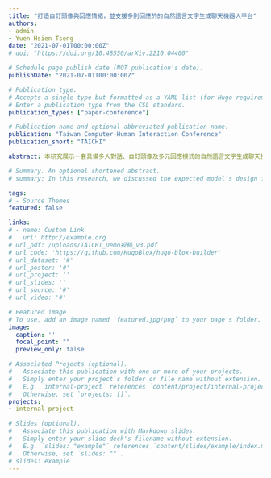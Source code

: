 ```yaml
---
title: "打造⾃訂頭像與回應情緒，並⽀援多則回應的的⾃然語⾔⽂字⽣成聊天機器⼈平台"
authors:
- admin
- Yuen Hsien Tseng
date: "2021-07-01T00:00:00Z"
# doi: "https://doi.org/10.48550/arXiv.2210.04400"

# Schedule page publish date (NOT publication's date).
publishDate: "2021-07-01T00:00:00Z"

# Publication type.
# Accepts a single type but formatted as a YAML list (for Hugo requirements).
# Enter a publication type from the CSL standard.
publication_types: ["paper-conference"]

# Publication name and optional abbreviated publication name.
publication: "Taiwan Computer-Human Interaction Conference"
publication_short: "TAICHI"

abstract: 本研究展⽰⼀套具備多⼈對話、⾃訂頭像及多元回應模式的⾃然語⾔⽂字⽣成聊天機器⼈平台。透過多個語⾔模型處理的聊天引擎，聊天機器⼈可以處理使⽤者輸⼊的訊息，⽣成多元的回應。期待在後續的研究中，能透過實驗，驗證此平台在陪伴上的功效。

# Summary. An optional shortened abstract.
# summary: In this research, we discussed the expected model's design for training and evaluating the AI detection model of Focus+.

tags:
# - Source Themes
featured: false

links:
# - name: Custom Link
#   url: http://example.org
# url_pdf: /uploads/TAICHI_Demo投稿_v3.pdf
# url_code: 'https://github.com/HugoBlox/hugo-blox-builder'
# url_dataset: '#'
# url_poster: '#'
# url_project: ''
# url_slides: ''
# url_source: '#'
# url_video: '#'

# Featured image
# To use, add an image named `featured.jpg/png` to your page's folder. 
image:
  caption: ''
  focal_point: ""
  preview_only: false

# Associated Projects (optional).
#   Associate this publication with one or more of your projects.
#   Simply enter your project's folder or file name without extension.
#   E.g. `internal-project` references `content/project/internal-project/index.md`.
#   Otherwise, set `projects: []`.
projects:
- internal-project

# Slides (optional).
#   Associate this publication with Markdown slides.
#   Simply enter your slide deck's filename without extension.
#   E.g. `slides: "example"` references `content/slides/example/index.md`.
#   Otherwise, set `slides: ""`.
# slides: example
---
```

